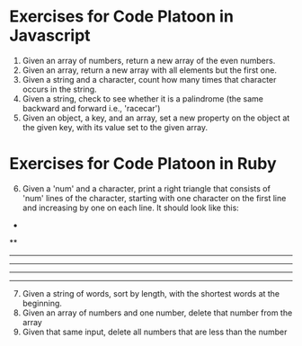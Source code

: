 # Exercises for Code Platoon in Javascript

1) Given an array of numbers, return a new array of the even numbers.
2) Given an array, return a new array with all elements but the first one.
3) Given a string and a character, count how many times that character occurs in the string.
4) Given a string, check to see whether it is a palindrome (the same backward and forward i.e., 'racecar')
5) Given an object, a key, and an array, set a new property on the object at the given key, with its value set to the given array.

# Exercises for Code Platoon in Ruby

6) Given a 'num' and a character, print a right triangle that consists of 'num' lines of the character, starting with one character on the first line and increasing by one on each line. It should look like this:
*
**
***
****
*****
******
7) Given a string of words, sort by length, with the shortest words at the beginning.
8) Given an array of numbers and one number, delete that number from the array
9) Given that same input, delete all numbers that are less than the number
